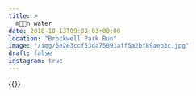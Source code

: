 ```yaml
---
title: >
  m💎💎n water
date: 2018-10-13T09:08:03+00:00
location: "Brockwell Park Run"
image: "/img/6e2e3ccf53da75091aff5a2bf89aeb3c.jpg"
draft: false
instagram: true
---
```


{{<photo src="/img/6e2e3ccf53da75091aff5a2bf89aeb3c.jpg">}}
